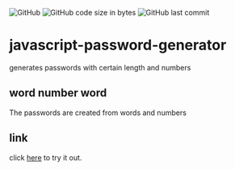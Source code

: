 ![GitHub](https://img.shields.io/github/license/msfwebdude/javascript-password-generator?style=plastic) ![GitHub code size in bytes](https://img.shields.io/github/languages/code-size/msfwebdude/javascript-password-generator?style=plastic)
![GitHub last commit](https://img.shields.io/github/last-commit/msfwebdude/javascript-password-generator?style=plastic)

# javascript-password-generator
generates passwords with certain length and numbers

## word number word 
The passwords are created from words and numbers

## link
click [here](http://firoved.com/github/javascript-password-generator/) to try it out.


